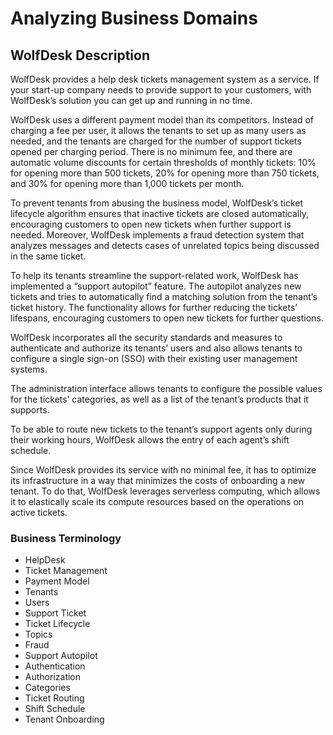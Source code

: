 # Analyzing Business Domains

## WolfDesk Description

WolfDesk provides a help desk tickets management system as a service. If your start-up company needs to provide support to your customers, with WolfDesk’s solution you can get up and running in no time.

WolfDesk uses a different payment model than its competitors. Instead of charging a fee per user, it allows the tenants to set up as many users as needed, and the tenants are charged for the number of support tickets opened per charging period. There is no minimum fee, and there are automatic volume discounts for certain thresholds of monthly tickets: 10% for opening more than 500 tickets, 20% for opening more than 750 tickets, and 30% for opening more than 1,000 tickets per month.

To prevent tenants from abusing the business model, WolfDesk’s ticket lifecycle algorithm ensures that inactive tickets are closed automatically, encouraging customers to open new tickets when further support is needed. Moreover, WolfDesk implements a fraud detection system that analyzes messages and detects cases of unrelated topics being discussed in the same ticket.

To help its tenants streamline the support-related work, WolfDesk has implemented a “support autopilot” feature. The autopilot analyzes new tickets and tries to automatically find a matching solution from the tenant’s ticket history. The functionality allows for further reducing the tickets’ lifespans, encouraging customers to open new tickets for further questions.

WolfDesk incorporates all the security standards and measures to authenticate and authorize its tenants’ users and also allows tenants to configure a single sign-on (SSO) with their existing user management systems.

The administration interface allows tenants to configure the possible values for the tickets’ categories, as well as a list of the tenant’s products that it supports.

To be able to route new tickets to the tenant’s support agents only during their working hours, WolfDesk allows the entry of each agent’s shift schedule.

Since WolfDesk provides its service with no minimal fee, it has to optimize its infrastructure in a way that minimizes the costs of onboarding a new tenant. To do that, WolfDesk leverages serverless computing, which allows it to elastically scale its compute resources based on the operations on active tickets.

### Business Terminology

- HelpDesk
- Ticket Management
- Payment Model
- Tenants
- Users
- Support Ticket
- Ticket Lifecycle
- Topics 
- Fraud 
- Support Autopilot
- Authentication
- Authorization
- Categories 
- Ticket Routing 
- Shift Schedule
- Tenant Onboarding